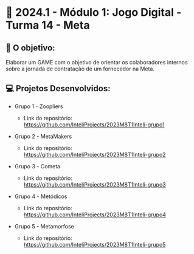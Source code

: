 # 🙋‍ 2024.1 - Módulo 1: Jogo Digital - Turma 14 - Meta


## 🎯 O objetivo:

Elaborar um GAME com o objetivo de orientar os colaboradores internos sobre a jornada de contratação de um fornecedor na Meta.


## 💻 Projetos Desenvolvidos: 

- Grupo 1 - Zoopliers
  - Link do repositório: https://github.com/InteliProjects/2023M8T1Inteli-grupo1

- Grupo 2 - MetaMakers
  - Link do repositório: https://github.com/InteliProjects/2023M8T1Inteli-grupo2

- Grupo 3 - Cometa
  - Link do repositório: https://github.com/InteliProjects/2023M8T1Inteli-grupo3

- Grupo 4 - Metódicos
  - Link do repositório: https://github.com/InteliProjects/2023M8T1Inteli-grupo4

- Grupo 5 - Metamorfose
  - Link do repositório: https://github.com/InteliProjects/2023M8T1Inteli-grupo5





